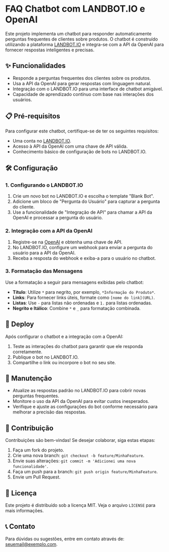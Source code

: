 # FAQ Chatbot com LANDBOT.IO e OpenAI

Este projeto implementa um chatbot para responder automaticamente perguntas frequentes de clientes sobre produtos. O chatbot é construído utilizando a plataforma [LANDBOT.IO](https://landbot.io) e integra-se com a API da OpenAI para fornecer respostas inteligentes e precisas.

## ✨ **Funcionalidades**

- Responde a perguntas frequentes dos clientes sobre os produtos.
- Usa a API da OpenAI para gerar respostas com linguagem natural.
- Integração com o LANDBOT.IO para uma interface de chatbot amigável.
- Capacidade de aprendizado contínuo com base nas interações dos usuários.

## 📋 **Pré-requisitos**

Para configurar este chatbot, certifique-se de ter os seguintes requisitos:

- Uma conta no [LANDBOT.IO](https://landbot.io).
- Acesso à API da OpenAI com uma chave de API válida.
- Conhecimento básico de configuração de bots no LANDBOT.IO.

## 🛠️ **Configuração**

### **1. Configurando o LANDBOT.IO**

1. Crie um novo bot no LANDBOT.IO e escolha o template "Blank Bot".
2. Adicione um bloco de "Pergunta do Usuário" para capturar a pergunta do cliente.
3. Use a funcionalidade de "Integração de API" para chamar a API da OpenAI e processar a pergunta do usuário.

### **2. Integração com a API da OpenAI**

1. Registre-se na [OpenAI](https://beta.openai.com/signup/) e obtenha uma chave de API.
2. No LANDBOT.IO, configure um webhook para enviar a pergunta do usuário para a API da OpenAI.
3. Receba a resposta do webhook e exiba-a para o usuário no chatbot.

### **3. Formatação das Mensagens**

Use a formatação a seguir para mensagens exibidas pelo chatbot:

- **Título**: Utilize `*` para negrito, por exemplo, `*Informação do Produto*`.
- **Links**: Para fornecer links úteis, formate como `[nome do link](URL)`.
- **Listas**: Use `-` para listas não ordenadas e `1.` para listas ordenadas.
- **Negrito e Itálico**: Combine `*` e `_` para formatação combinada.

## 🚀 **Deploy**

Após configurar o chatbot e a integração com a OpenAI:

1. Teste as interações do chatbot para garantir que ele responda corretamente.
2. Publique o bot no LANDBOT.IO.
3. Compartilhe o link ou incorpore o bot no seu site.

## 🔧 **Manutenção**

- Atualize as respostas padrão no LANDBOT.IO para cobrir novas perguntas frequentes.
- Monitore o uso da API da OpenAI para evitar custos inesperados.
- Verifique e ajuste as configurações do bot conforme necessário para melhorar a precisão das respostas.

## 🤝 **Contribuição**

Contribuições são bem-vindas! Se desejar colaborar, siga estas etapas:

1. Faça um fork do projeto.
2. Crie uma nova branch: `git checkout -b feature/MinhaFeature`.
3. Envie suas alterações: `git commit -m 'Adicionei uma nova funcionalidade'`.
4. Faça um push para a branch: `git push origin feature/MinhaFeature`.
5. Envie um Pull Request.

## 📄 **Licença**

Este projeto é distribuído sob a licença MIT. Veja o arquivo `LICENSE` para mais informações.

## 📞 **Contato**

Para dúvidas ou sugestões, entre em contato através de: [seuemail@exemplo.com](mailto:seuemail@exemplo.com).
